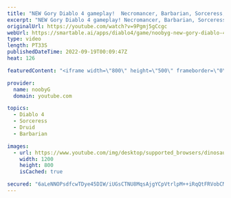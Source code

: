 ```yaml
---
title: "NEW Gory Diablo 4 gameplay!  Necromancer, Barbarian, Sorceress, and Druid! #shorts #diablo4 #diablo"
excerpt: "NEW Gory Diablo 4 gameplay! Necromancer, Barbarian, Sorceress, and Druid! #shorts #diablo4 #diablo Please subscribe for ..."
originalUrl: https://youtube.com/watch?v=9Pgmj5gCcgc
webUrl: https://smartable.ai/apps/diablo4/game/noobyg-new-gory-diablo-4-gameplay-necromancer-barbarian-sorceress-and-druid-shorts-diablo4-diablo/
type: video
length: PT33S
publishedDateTime: 2022-09-19T00:09:47Z
heat: 126

featuredContent: "<iframe width=\"800\" height=\"500\" frameborder=\"0\" src=\"https://www.youtube.com/embed/9Pgmj5gCcgc\" allow=\"accelerometer; autoplay; encrypted-media; gyroscope; picture-in-picture\" allowfullscreen></iframe>"

provider:
  name: noobyG
  domain: youtube.com

topics:
  - Diablo 4
  - Sorceress
  - Druid
  - Barbarian

images:
  - url: https://www.youtube.com/img/desktop/supported_browsers/dinosaur.png
    width: 1200
    height: 800
    isCached: true

secured: "6aLeNNOPsdfcwTDye45DIW/iUGsCTNU8MqsAjgYCpVtrlpM++iRqQtFRVobCMR424NYS0AzGVXOpnUecDvAlig121WcELMozJDY2zz2IOmw3UdG46fDrnMUH9j9tLjWqR3fOE7wB/PVzjlBZQVR9Yu+J8gugKcPn8No6i9p7oAJN46Q4lBg/jR4dKc10MCfgxG8FYPC+N6rUvFpimy9PQBh609PSipcID2ME5dbRFenzpHK9k4BEFmOs3espohGlk/Rik2NZsvQFMVmj3CLFaDiZfj5a+IQMwLqhqbHzvIiI7t1l/7y2B+apvmDDosGjKfNagamWoRuDEsOPu2INCQ+IBG0rHcr3UbrMZivMGh1ryfDSX4bnCHNk31ahHNrZsFfMlCF+ILwvsjds2MOlP3NHZR4wyEOj7uiYu47cXGg=;fOmi8h83G0sSzt0mO199KA=="
---
```


